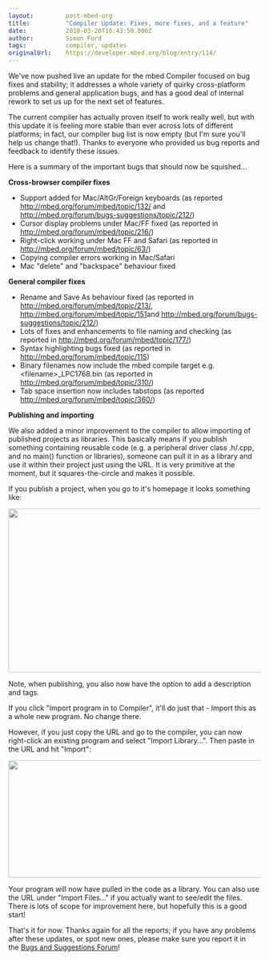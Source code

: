 ```yaml
---
layout:         post-mbed-org
title:          "Compiler Update: Fixes, more fixes, and a feature"
date:           2010-03-20T16:43:50.000Z
author:         Simon Ford
tags:           compiler, updates
originalUrl:    https://developer.mbed.org/blog/entry/114/
---
```


<p>We&apos;ve now pushed live an update for the mbed Compiler focused on
  bug fixes and stability; it addresses a whole variety of quirky cross-platform
  problems and general application bugs, and has a good deal of internal
  rework to set us up for the next set of features.</p>
<p>The current compiler has actually proven itself to work really well, but
  with this update it is feeling more stable than ever across lots of different
  platforms; in fact, our compiler bug list is now empty (but I&apos;m sure
  you&apos;ll help us change that!). Thanks to everyone who provided us bug
  reports and feedback to identify these issues.</p>
<p>Here is a summary of the important bugs that should now be squished...</p>
<p><strong>Cross-browser compiler fixes</strong>
</p>
<ul>
  <li>Support added for Mac/AltGr/Foreign keyboards (as reported <a href="http://mbed.org/forum/mbed/topic/132/">http://mbed.org/forum/mbed/topic/132/</a> and
    <a
    href="http://mbed.org/forum/bugs-suggestions/topic/212/">http://mbed.org/forum/bugs-suggestions/topic/212/</a>)</li>
  <li>Cursor display problems under Mac/FF fixed (as reported in <a href="http://mbed.org/forum/mbed/topic/216/">http://mbed.org/forum/mbed/topic/216/</a>)</li>
  <li>Right-click working under Mac FF and Safari (as reported in <a href="http://mbed.org/forum/mbed/topic/63/">http://mbed.org/forum/mbed/topic/63/</a>)</li>
  <li>Copying compiler errors working in Mac/Safari</li>
  <li>Mac &quot;delete&quot; and &quot;backspace&quot; behaviour fixed</li>
</ul>
<p><strong>General compiler fixes</strong>
</p>
<ul>
  <li>Rename and Save As behaviour fixed (as reported in <a href="http://mbed.org/forum/mbed/topic/213/">http://mbed.org/forum/mbed/topic/213/</a>,
    <a
    href="http://mbed.org/forum/mbed/topic/151">http://mbed.org/forum/mbed/topic/151</a>and&#xA0;<a href="http://mbed.org/forum/bugs-suggestions/topic/212/">http://mbed.org/forum/bugs-suggestions/topic/212/</a>)</li>
  <li>Lots of fixes and enhancements to file naming and checking (as reported
    in <a href="http://mbed.org/forum/mbed/topic/177/">http://mbed.org/forum/mbed/topic/177/</a>)</li>
  <li>Syntax highlighting bugs fixed (as reported in <a href="http://mbed.org/forum/mbed/topic/115">http://mbed.org/forum/mbed/topic/115</a>)</li>
  <li>Binary filenames now include the mbed compile target e.g. &lt;filename&gt;_LPC1768.bin
    (as reported in <a href="http://mbed.org/forum/mbed/topic/310/">http://mbed.org/forum/mbed/topic/310/</a>)</li>
  <li>Tab space insertion now includes tabstops (as reported <a href="http://mbed.org/forum/mbed/topic/360/">http://mbed.org/forum/mbed/topic/360/</a>)</li>
</ul>
<p><strong>Publishing and importing</strong>
</p>
<p>We also added a minor improvement to the compiler to allow importing of
  published projects as libraries. This basically means if you publish something
  containing reusable code (e.g. a peripheral driver class .h/.cpp, and no
  main() function or libraries), someone can pull it in as a library and
  use it within their project just using the URL. It is very primitive at
  the moment, but it squares-the-circle and makes it possible.</p>
<p>If you publish a project, when you go to it&apos;s homepage it looks something
  like:</p>
<p>
  <img alt="" height="327" src="http://mbed.org/media/uploads/simon/import-library01.png"
  width="577">
</p>
<p>Note, when publishing, you also now have the option to add a description
  and tags.</p>
<p>If you click &quot;Import program in to Compiler&quot;, it&apos;ll do
  just that - Import this as a whole new program. No change there.</p>
<p>However, if you just copy the URL and go to the compiler, you can now
  right-click an existing program and select &quot;Import Library...&quot;.
  Then paste in the URL and hit &quot;Import&quot;:</p>
<p>
  <img alt="" height="234" src="http://mbed.org/media/uploads/simon/import-library02.png"
  width="530">
</p>
<p>Your program will now have pulled in the code as a library. You can also
  use the URL under &quot;Import Files...&quot; if you actually want to see/edit
  the files. There is lots of scope for improvement here, but hopefully this
  is a good start!</p>
<p>That&apos;s it for now.&#xA0;Thanks again for all the reports; if you
  have any problems after these updates, or spot new ones, please make sure
  you report it in the&#xA0;<a href="http://mbed.org/forum/bugs-suggestions">Bugs and Suggestions Forum</a>!</p>
